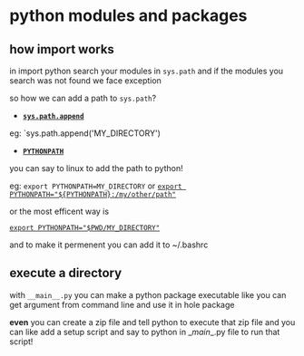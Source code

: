 # python modules and packages

## how import works

in import python search your modules in `sys.path` and if the modules you search was not found we face exception

so how we can add a path to `sys.path`?

*   **[`sys.path.append`](https://docs.python.org/3/library/sys.html#sys.path)**

eg:
`sys.path.append('MY_DIRECTORY')

* **[`PYTHONPATH`](https://docs.python.org/3/using/cmdline.html#envvar-PYTHONPATH)**

you can say to linux to add the path to python!

eg: `export PYTHONPATH=MY_DIRECTORY`
or 
[`export PYTHONPATH="${PYTHONPATH}:/my/other/path"`](https://stackoverflow.com/a/3402176/9651641)

or
the most efficent way is

[`export PYTHONPATH="$PWD/MY_DIRECTORY"`](https://bic-berkeley.github.io/psych-214-fall-2016/using_pythonpath.html)

and to make it permenent you can add it to ~/.bashrc

## execute a directory

with `__main__.py` you can make a python package  executable  like you can get argument from command line and use it in hole package 

**even** you can create a zip file and tell python to execute that zip file and you can like add a setup script and say to python in \__main__.py file to run that script!
